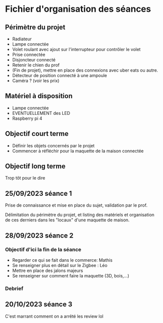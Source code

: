 # Fichier d'organisation des séances

## Périmètre du projet

* Radiateur
* Lampe connectée
* Volet roulant avec ajout sur l'interrupteur pour contrôler le volet
* Prise connectée
* Disjoncteur connecté
* Retenir le chien du prof
* (Fin de projet), mettre en place des connexions avec uber eats ou autre. 
* Détecteur de position connecté à une ampoule
* Caméra ? (voir les prix)

## Matériel à disposition

* Lampe connectée
* EVENTUELLEMENT des LED
* Raspberry pi 4

## Objectif court terme

* Définir les objets concernés par le projet
* Commencer à réfléchir pour la maquette de la maison connectée

## Objectif long terme

Trop tôt pour le dire




## 25/09/2023 séance 1

Prise de connaissance et mise en place du sujet, validation par le prof. 

Délimitation du périmètre du projet, et listing des matériels et organisation de ces derniers dans les "locaux" d'une maquette de maison.


## 28/09/2023 séance 2

### Objectif d'ici la fin de la séance

* Regarder ce qui se fait dans le commerce: Mathis
* Se renseigner plus en détail sur le Zigbee : Léo
* Mettre en place des jalons majeurs
* Se renseigner sur comment faire la maquette (3D, bois,...)


### Debrief

## 20/10/2023 séance 3

C'est marrant comment on a arrêté les review lol

